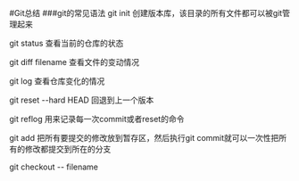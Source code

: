 #Git总结 
###git的常见语法
git init 创建版本库，该目录的所有文件都可以被git管理起来

git status 查看当前的仓库的状态

git diff filename 查看文件的变动情况 

git log 查看仓库变化的情况 

git reset --hard HEAD 回退到上一个版本

git reflog  用来记录每一次commit或者reset的命令

git add 把所有要提交的修改放到暂存区，然后执行git commit就可以一次性把所有的修改都提交到所在的分支

git checkout -- filename
